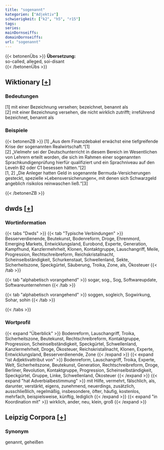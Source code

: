 ```yaml
---
title: "sogenannt"
kategorien: ["Adjektiv"]
schwierigkeit: ["k2", "h5", "r15"]
tags:
series:
mainDornseiffs:
domainDornseiffs:
url: "sogenannt"
---
```


{{< betonenÜbs >}}
**Übersetzung:**  
so-called, alleged, soi-disant  
{{< /betonenÜbs >}}

## Wiktionary [[+](https://de.wiktionary.org/wiki/sogenannt)]

### Bedeutungen
[1] mit einer Bezeichnung versehen; bezeichnet, benannt als  
[2] mit einer Bezeichnung versehen, die nicht wirklich zutrifft; irreführend bezeichnet, benannt als  

### Beispiele
{{< betonenZB >}}
[1] „Aus dem Finanzdebakel erwächst eine tiefgreifende Krise der sogenannten Realwirtschaft.“[1]  
[2] „Vielmehr sei der Deutschunterricht in diesem Bereich im Wesentlichen von Lehrern erteilt worden, die sich im Rahmen einer sogenannten Sprachkundigenprüfung hierfür qualifiziert und ein Sprachniveau auf den Leveln B2 oder C1 besessen hätten.“[2]  
[1, 2] „Die Anleger hatten Geld in sogenannte Bermuda-Versicherungen gesteckt, spezielle »Lebensversicherungen«, mit denen sich Schwarzgeld angeblich risikolos reinwaschen ließ.“[3]  

{{< /betonenZB >}}


## dwds [[+](https://www.dwds.de/wb/sogenannt)]

### Wortinformation
{{< tabs "Dwds" >}}
{{< tab "Typische Verbindungen" >}}
Besserverdienende, Beutekunst, Bodenreform, Droge, Ehrenmord, Emerging Markets, Entwicklungsland, Eurobond, Experte, Generation, Kampfhund, Kanzlermehrheit, Klonen, Kontaktgruppe, Lauschangriff, Meile, Progression, Rechtschreibreform, Reichskristallnacht, Scheinselbständigkeit, Schurkenstaat, Schwellenland, Sekte, Sicherheitszone, Speckgürtel, Säuberung, Troika, Zone, als, Ökosteuer
{{< /tab >}}

{{< tab "alphabetisch vorangehend" >}}
sogar, sog., Sog, Softwareupdate, Softwareunternehmen
{{< /tab >}}

{{< tab "alphabetisch vorangehend" >}}
soggen, sogleich, Sogwirkung, Sohar, sohin
{{< /tab >}}

{{< /tabs >}}

### Wortprofil
{{< expand "Überblick" >}} Bodenreform, Lauschangriff, Troika, Sicherheitszone, Beutekunst, Rechtschreibreform, Kontaktgruppe, Progression, Scheinselbständigkeit, Speckgürtel, Schwellenland, Kanzlermehrheit, Droge, Ökosteuer, Reichskristallnacht, Klonen, Experte, Entwicklungsland, Besserverdienende, Zone {{< /expand >}}
{{< expand "ist Adjektivattribut von" >}} Bodenreform, Lauschangriff, Troika, Experte, Welt, Sicherheitszone, Beutekunst, Generation, Rechtschreibreform, Droge, Berliner, Revolution, Kontaktgruppe, Progression, Scheinselbständigkeit, Speckgürtel, Gruppe, Linke, Schwellenland, Ökosteuer {{< /expand >}}
{{< expand "hat Adverbialbestimmung" >}} mit Hilfe, vermehrt, fälschlich, als, darunter, verstärkt, eigens, zunehmend, neuerdings, zusätzlich, ausschließlich, regelmäßig, insbesondere, öfter, häufig, kostenlos, mehrfach, beispielsweise, künftig, lediglich {{< /expand >}}
{{< expand "in Koordination mit" >}} wirklich, ander, neu, klein, groß {{< /expand >}}

## Leipzig Corpora [[+](https://corpora.uni-leipzig.de/en/res?word=sogenannt&corpusId=deu_newscrawl-public_2018)]


### Synonym
genannt, geheißen


